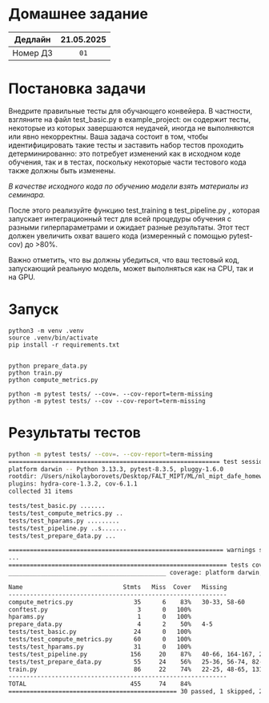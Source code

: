 # Домашнее задание

| Дедлайн | 21.05.2025 |
| :----: | :---: |
| Номер ДЗ | ``01``   |

# Постановка задачи

Внедрите правильные тесты для обучающего конвейера. В частности, взгляните на файл test_basic.py в example_project: он содержит тесты, некоторые из которых завершаются неудачей, иногда не выполняются или явно некорректны. Ваша задача состоит в том, чтобы идентифицировать такие тесты и заставить набор тестов проходить детерминированно: это потребует изменений как в исходном коде обучения, так и в тестах, поскольку некоторые части тестового кода также должны быть изменены.

*В качестве исходного кода по обучению модели взять материалы из семинара.*

После этого реализуйте функцию test_training в test_pipeline.py , которая запускает интеграционный тест для всей процедуры обучения с разными гиперпараметрами и ожидает разные результаты. Этот тест должен увеличить охват вашего кода (измеренный с помощью pytest-cov) до >80%. 

Важно отметить, что вы должны убедиться, что ваш тестовый код, запускающий реальную модель, может выполняться как на CPU, так и на GPU.


# Запуск

```
python3 -m venv .venv
source .venv/bin/activate
pip install -r requirements.txt


python prepare_data.py
python train.py
python compute_metrics.py

python -m pytest tests/ --cov=. --cov-report=term-missing
python -m pytest tests/ --cov --cov-report=term-missing
```
# Результаты тестов
```bash
python -m pytest tests/ --cov=. --cov-report=term-missing
=========================================================== test session starts ===========================================================
platform darwin -- Python 3.13.3, pytest-8.3.5, pluggy-1.6.0
rootdir: /Users/nikolayborovets/Desktop/FALT_MIPT/ML/ml_mipt_dafe_homeworks/homeworks_dl/01_Pytorch_NN/example_project
plugins: hydra-core-1.3.2, cov-6.1.1
collected 31 items                                                                                                                        

tests/test_basic.py .......                                                                                                         [ 22%]
tests/test_compute_metrics.py ..                                                                                                    [ 29%]
tests/test_hparams.py .........                                                                                                     [ 58%]
tests/test_pipeline.py ..s.......                                                                                                   [ 90%]
tests/test_prepare_data.py ...                                                                                                      [100%]

============================================================ warnings summary =============================================================
...
============================================================= tests coverage ==============================================================
____________________________________________ coverage: platform darwin, python 3.13.3-final-0 _____________________________________________

Name                            Stmts   Miss  Cover   Missing
-------------------------------------------------------------
compute_metrics.py                 35      6    83%   30-33, 58-60
conftest.py                         3      0   100%
hparams.py                          1      0   100%
prepare_data.py                     4      2    50%   4-5
tests/test_basic.py                24      0   100%
tests/test_compute_metrics.py      60      0   100%
tests/test_hparams.py              31      0   100%
tests/test_pipeline.py            156     20    87%   40-66, 164-167, 258
tests/test_prepare_data.py         55     24    56%   25-36, 56-74, 82-83
train.py                           86     22    74%   22-25, 48-65, 131-132, 141-164, 168
-------------------------------------------------------------
TOTAL                             455     74    84%
=============================================== 30 passed, 1 skipped, 20 warnings in 13.07s ===============================================

```
